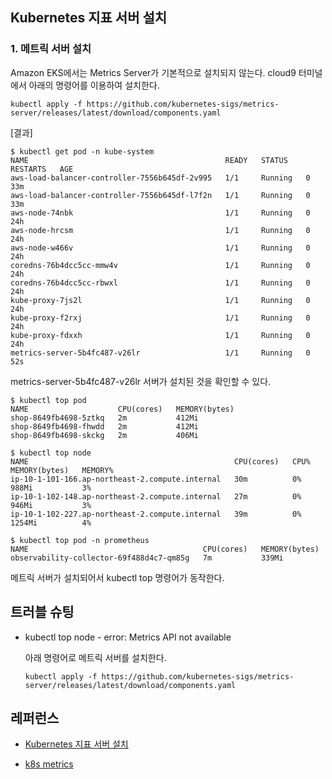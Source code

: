 ## Kubernetes 지표 서버 설치 ##

### 1. 메트릭 서버 설치 ###

Amazon EKS에서는 Metrics Server가 기본적으로 설치되지 않는다. cloud9 터미널에서 아래의 명령어를 이용하여 설치한다. 

```
kubectl apply -f https://github.com/kubernetes-sigs/metrics-server/releases/latest/download/components.yaml
```

[결과]
```
$ kubectl get pod -n kube-system
NAME                                            READY   STATUS    RESTARTS   AGE
aws-load-balancer-controller-7556b645df-2v995   1/1     Running   0          33m
aws-load-balancer-controller-7556b645df-l7f2n   1/1     Running   0          33m
aws-node-74nbk                                  1/1     Running   0          24h
aws-node-hrcsm                                  1/1     Running   0          24h
aws-node-w466v                                  1/1     Running   0          24h
coredns-76b4dcc5cc-mmw4v                        1/1     Running   0          24h
coredns-76b4dcc5cc-rbwxl                        1/1     Running   0          24h
kube-proxy-7js2l                                1/1     Running   0          24h
kube-proxy-f2rxj                                1/1     Running   0          24h
kube-proxy-fdxxh                                1/1     Running   0          24h
metrics-server-5b4fc487-v26lr                   1/1     Running   0          52s
```
metrics-server-5b4fc487-v26lr 서버가 설치된 것을 확인할 수 있다.

```
$ kubectl top pod
NAME                    CPU(cores)   MEMORY(bytes)   
shop-8649fb4698-5ztkq   2m           412Mi           
shop-8649fb4698-fhwdd   2m           412Mi           
shop-8649fb4698-skckg   2m           406Mi           

$ kubectl top node
NAME                                              CPU(cores)   CPU%   MEMORY(bytes)   MEMORY%   
ip-10-1-101-166.ap-northeast-2.compute.internal   30m          0%     988Mi           3%        
ip-10-1-102-148.ap-northeast-2.compute.internal   27m          0%     946Mi           3%        
ip-10-1-102-227.ap-northeast-2.compute.internal   39m          0%     1254Mi          4%

$ kubectl top pod -n prometheus
NAME                                       CPU(cores)   MEMORY(bytes)   
observability-collector-69f488d4c7-qm85g   7m           339Mi    
```
메트릭 서버가 설치되어서 kubectl top 명령어가 동작한다.

## 트러블 슈팅 ##

* kubectl top node - error: Metrics API not available

  아래 명령어로 메트릭 서버를 설치한다. 
  ```
  kubectl apply -f https://github.com/kubernetes-sigs/metrics-server/releases/latest/download/components.yaml
  ```




## 레퍼런스 ##

* [Kubernetes 지표 서버 설치](https://docs.aws.amazon.com/ko_kr/eks/latest/userguide/metrics-server.html)

* [k8s metrics](https://ikcoo.tistory.com/104)
